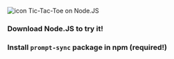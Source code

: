 ![icon](https://github.com/user-attachments/assets/e0e37c60-3ff2-4a5a-a810-dcb38f7905da)
Tic-Tac-Toe on Node.JS
### Download Node.JS to try it!
### Install `prompt-sync` package in npm (required!)
